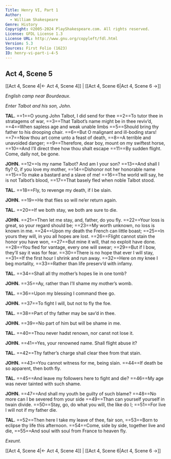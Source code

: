 ```yaml
---
Title: Henry VI, Part 1
Author: 
  - William Shakespeare
Genre: History
Copyright: ©2005-2024 PlayShakespeare.com. All rights reserved.
License: GFDL License 1.3
License URL: http://www.gnu.org/copyleft/fdl.html
Version: 5.3
Sources: First Folio (1623)
ID: henry-vi-part-i-4-5
---
```


## Act 4, Scene 5
[[Act 4, Scene 4|← Act 4, Scene 4]] | [[Act 4, Scene 6|Act 4, Scene 6 →]]

*English camp near Bourdeaux.*

*Enter Talbot and his son, John.*

**TAL.**
==1==O young John Talbot, I did send for thee
==2==To tutor thee in stratagems of war,
==3==That Talbot’s name might be in thee reviv’d,
==4==When sapless age and weak unable limbs
==5==Should bring thy father to his drooping chair.
==6==But O malignant and ill-boding stars!
==7==Now thou art come unto a feast of death,
==8==A terrible and unavoided danger;
==9==Therefore, dear boy, mount on my swiftest horse,
==10==And I’ll direct thee how thou shalt escape
==11==By sudden flight. Come, dally not, be gone.

**JOHN.**
==12==Is my name Talbot? And am I your son?
==13==And shall I fly? O, if you love my mother,
==14==Dishonor not her honorable name
==15==To make a bastard and a slave of me!
==16==The world will say, he is not Talbot’s blood,
==17==That basely fled when noble Talbot stood.

**TAL.**
==18==Fly, to revenge my death, if I be slain.

**JOHN.**
==19==He that flies so will ne’er return again.

**TAL.**
==20==If we both stay, we both are sure to die.

**JOHN.**
==21==Then let me stay, and, father, do you fly.
==22==Your loss is great, so your regard should be;
==23==My worth unknown, no loss is known in me.
==24==Upon my death the French can little boast;
==25==In yours they will, in you all hopes are lost.
==26==Flight cannot stain the honor you have won,
==27==But mine it will, that no exploit have done.
==28==You fled for vantage, every one will swear;
==29==But if I bow, they’ll say it was for fear.
==30==There is no hope that ever I will stay,
==31==If the first hour I shrink and run away.
==32==Here on my knee I beg mortality,
==33==Rather than life preserv’d with infamy.

**TAL.**
==34==Shall all thy mother’s hopes lie in one tomb?

**JOHN.**
==35==Ay, rather than I’ll shame my mother’s womb.

**TAL.**
==36==Upon my blessing I command thee go.

**JOHN.**
==37==To fight I will, but not to fly the foe.

**TAL.**
==38==Part of thy father may be sav’d in thee.

**JOHN.**
==39==No part of him but will be shame in me.

**TAL.**
==40==Thou never hadst renown, nor canst not lose it.

**JOHN.**
==41==Yes, your renowned name. Shall flight abuse it?

**TAL.**
==42==Thy father’s charge shall clear thee from that stain.

**JOHN.**
==43==You cannot witness for me, being slain.
==44==If death be so apparent, then both fly.

**TAL.**
==45==And leave my followers here to fight and die?
==46==My age was never tainted with such shame.

**JOHN.**
==47==And shall my youth be guilty of such blame?
==48==No more can I be severed from your side
==49==Than can yourself yourself in twain divide.
==50==Stay, go, do what you will, the like do I;
==51==For live I will not if my father die.

**TAL.**
==52==Then here I take my leave of thee, fair son,
==53==Born to eclipse thy life this afternoon.
==54==Come, side by side, together live and die,
==55==And soul with soul from France to heaven fly.

*Exeunt.*

[[Act 4, Scene 4|← Act 4, Scene 4]] | [[Act 4, Scene 6|Act 4, Scene 6 →]]